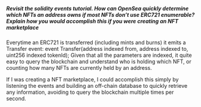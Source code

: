 ##### Revisit the solidity events tutorial. How can OpenSea quickly determine which NFTs an address owns if most NFTs don’t use ERC721 enumerable? Explain how you would accomplish this if you were creating an NFT marketplace

Everytime an ERC721 is transferred (including mints and burns) it emits a Transfer event:
    event Transfer(address indexed from, address indexed to, uint256 indexed tokenId);
Given that all the parameters are indexed, it quite easy to query the blockchain and understand who is holding which NFT, or counting how many NFTs are currently held by an address.

If I was creating a NFT marketplace, I could accomplish this simply by listening the events and building an off-chain database to quickly retrieve any information, avoiding to query the blockchain multiple times per second.

